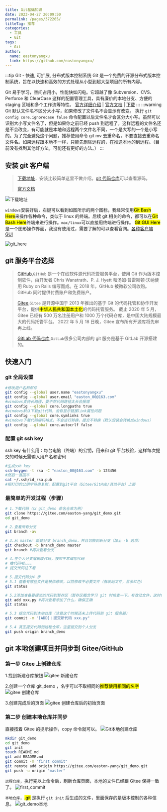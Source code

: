 ```yaml
---
title: Git基础知识
date: 2023-04-27 20:09:50
permalink: /pages/372265/
titleTag: 推荐
categories:
  - 工具
  - Git
tags:
  - Git
author:
  name: eastonyangxu
  link: https://github.com/eastonyangxu/
---
```


:::tip Git - 快速, 可扩展, 分布式版本控制系统
Git 是一个免费的开源分布式版本控制系统，旨在以快速和高效的方式处理从小型到超大型项目的所有内容。

Git 易于学习，空间占用小，性能快如闪电。它超越了像 Subversion、CVS、Perforce 和 ClearCase 这样的配置管理工具，具有廉价的本地分支、方便的 staging 区域和多个工作流等特性。 [官方详细介绍](https://git-scm.com/about) | [官方文档](https://git-scm.com/docs) | [下载](https://git-scm.com/downloads)
:::
:::warning
Git 默认文件名不区分大小写，如果修改了文件名不会显示有改变。
执行 `git config core.ignorecase false` 命令配置以后文件名才会区分大小写。虽然可以识别大小写文件名了，但是如果你之前已经 push 到远程了，这样远程的文件名还是不会改变，有可能就是本地和远程两个文件名不同，一个是大写的一个是小写的。为了完全避免这个问题，推荐使用命令 git mv 去重命名，不要直接去重命名文件名。如果远程跟本地不一样，只能先删除远程的，在推送本地的到远程。（目前没有找到其他好方法，可能还有更好的方法。）
:::

## 安装 git 客户端

> [下载地址](https://git-scm.com/downloads)，安装比较简单这里不做介绍。[git 代码仓库](https://github.com/git/git)可以查看源码。
>
> [官方文档](https://git-scm.com/docs)

![下载地址](/git/git下载.png)

`windows`安装好后，右键可以看到如图所示的两个图标，我经常使用<mark>Git Bash Here</mark>来操作各种命令，类似于 linux 的终端。后续 git 相关的命令，都可以在<mark>Git Bash Here</mark>终端来进行操作。`mac/linux`可以直接用终端进行操作。
<mark>Git GUI Here</mark>是一个图形操作界面，我没有使用过，需要了解的可以查看官网。[各种客户端 GUI](https://git-scm.com/downloads/guis/)

![git_here](/git/git_here.png)

## git 服务平台选择

> [GitHub](https://github.com/),`GitHub` 是一个在线软件源代码托管服务平台，使用 Git 作为版本控制软件，由开发者 Chris Wanstrath、P. J. Hyett 和汤姆·普雷斯顿·沃纳使用 Ruby on Rails 编写而成。在 2018 年，GitHub 被微软公司收购。 GitHub 同时提供付费账户和免费账户。
>
> [Gitee](https://gitee.com/),`Gitee` 是开源中国于 2013 年推出的基于 Git 的代码托管和协作开发平台，提供<mark>中华人民共和国本土化</mark>的代码托管服务。 截止 2020 年 5 月，Gitee 已经有 500 万名注册用户和 1000 万个代码仓库，是中国大陆规模最大的代码托管平台。 2022 年 5 月 18 日晚，Gitee 宣布所有开源库将先审再上线。
>
> [GitLab 代码仓库](https://github.com/gitlabhq/gitlabhq),`GitLab`很多公司内部的 git 服务是基于 GitLab 开源搭建的。

## 快速入门

### git 全局设置

```sh
#修改用户名和邮件
git config --global user.name "eastonyangxu"
git config --global user.email "easton_00@163.com"
#windows支持长路径，要不然代码路径太长会报错
git config --global core.longpaths true
#windows默认下载git代码，没有显示链接link属性问题
git config --global core.symlinks true
#windows下载代码编码格式，不会进行转换，提交不转换（默认安装会转换成windows）
git config --global core.autocrlf false
```

### 配置 git ssh key

ssh key 有什么用：每台电脑（终端）的公钥，用来和 git 平台校验，这样每次提交的时候无需输入用户名和密码

```sh
#生成ssh key
ssh-keygen -t rsa -C "easton_00@163.com" -b 123456
#然后一直回车
cat ~/.ssh/id_rsa.pub
#把打印的公钥字符串复制，配置到git平台（Gitee/GitHub/其他平台）上面
```

### 最简单的开发过程（步骤）

```sh
# 1.下载代码（以 git_demo 命名仓库为例）
git clone https://gitee.com/easton-yang/git_demo.git
cd git_demo

# 2.查看所有分支
git branch -av

# 3.从 master 新建分支 branch_demo，并且切换到新分支（加上 -b 选项）
git checkout -b branch_demo master
git branch #再次查看分支

# 4.在个人分支增删改代码，按照平常编写代码
# 撸代码啦。。。。
# 提交代码往下看

# 5.提交代码分4 步
# 5.1 查看有哪些文件是被你修改，以防修改不必要文件（有改动文件，显示红色）
git status

# 5.2添加准备要提交的代码到暂存区（暂存区概念学习 git 时候查一下。有改动文件，这时候显示绿色）
git add xxx.py #再次查看添加了什么，确保正确
git status

# 5.3 提交代码到本地仓库（注意这个时候还未上传代码到 git 服务器）
git commit -m "[ADD]：提交新代码 xxx.py"

# 5.4 真正提交代码到远程仓库，这里提交到个人分支
git push origin branch_demo
```

## git 本地创建项目并同步到 Gitee/GitHub

### 第一步 Gitee 上创建仓库

1.找到新建仓库按钮
![gitee 新建仓库](/git/gitee新建仓库.png)

2.创建一个仓库 git_demo ，名字可以不取相同的<mark>推荐使用相同的名字</mark>
![gitee 创建仓库](/git/git创建仓库.png)

3.创建完成后的页面
![gitee 创建仓库后的初始页面](/git/gitee创建仓库后的初始页面.png)

### 第二步 创建本地仓库并同步

直接按着 Gitee 的提示操作，copy 命令就可以。
![Git本地创建仓库](/git/Git本地创建仓库.png)

```sh
mkdir git_demo
cd git_demo
git init
touch README.md
git add README.md
git commit -m "first commit"
git remote add origin https://gitee.com/easton-yang/git_demo.git
git push -u origin "master"
```

`远程仓库`，执行完以上命令后，刷新仓库页面，本地的文件已经跟 Gitee 保持一致了。
![first_commit](/git/first_commit.png)

`本地仓库`，<mark>.git</mark> 是执行 `git init` 后生成的文件，里面保存的是版本控制的各种信息。
![git_demo本地](/git/git_demo本地.png)
